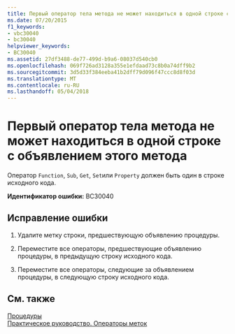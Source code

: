 ```yaml
---
title: Первый оператор тела метода не может находиться в одной строке с объявлением этого метода
ms.date: 07/20/2015
f1_keywords:
- vbc30040
- bc30040
helpviewer_keywords:
- BC30040
ms.assetid: 27df3488-de77-499d-b9a6-08037d540cb0
ms.openlocfilehash: 069f726ad3128a355e1efdaad73c8b0a74dff9b2
ms.sourcegitcommit: 3d5d33f384eeba41b2dff79d096f47ccc8d8f03d
ms.translationtype: MT
ms.contentlocale: ru-RU
ms.lasthandoff: 05/04/2018
---
```

# <a name="first-statement-of-a-method-body-cannot-be-on-the-same-line-as-the-method-declaration"></a>Первый оператор тела метода не может находиться в одной строке с объявлением этого метода
Оператор `Function`, `Sub`, `Get`, `Set`или `Property` должен быть один в строке исходного кода.  
  
 **Идентификатор ошибки:** BC30040  
  
## <a name="to-correct-this-error"></a>Исправление ошибки  
  
1.  Удалите метку строки, предшествующую объявлению процедуры.  
  
2.  Переместите все операторы, предшествующие объявлению процедуры, в предыдущую строку исходного кода.  
  
3.  Переместите все операторы, следующие за объявлением процедуры, в следующую строку исходного кода.  
  
## <a name="see-also"></a>См. также  
 [Процедуры](../../visual-basic/programming-guide/language-features/procedures/index.md)  
 [Практическое руководство. Операторы меток](../../visual-basic/programming-guide/program-structure/how-to-label-statements.md)
